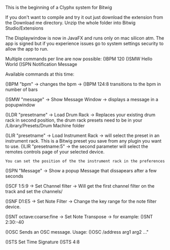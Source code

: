 This is the beginning of a Clyphx system for Bitwig

If you don't want to compile and try it out just download the extension from the Download me directory. Unzip the whole folder into Bitwig Studio/Extensions

The Displaywindow is now in JavaFX and runs only on mac silicon atm. The app is signed but if you experience issues go to system settings security to allow the app to run.

Multiple commands per line are now possible: ()BPM 120 ()SMW Hello World ()SPN Notification Message

Available commands at this time:

()BPM "bpm" -> changes the bpm -> ()BPM 124:8 transitions to the bpm in number of bars

()SMW "message" -> Show Message Window -> displays a message in a popupwindow

()LDR "presetname" -> Load Drum Rack -> Replaces your existing drum rack in second position, the drum rack presets need to be in your /Library/Presets/Drum Machine folder

()LIR "presetname" -> Load Instrument Rack -> will select the preset in an instrument rack. This is a Bitwig preset you save from any plugin you want to use.
()LIR "presetname:5" -> the second parameter will select the remotes controls page of your selected device.

    You can set the position of the the instrument rack in the preferences

()SPN "Message" -> Show a popup Message that dissapears after a few seconds

()SCF 1:5:9 -> Set Channel filter -> Will get the first channel filter on the track and set the channels/ 

()SNF D1:E5 ->  Set Note Filter -> Change the key range for the note filter device.

()SNT octave:coarse:fine -> Set Note Transpose -> for example: ()SNT 2:30:-40

()OSC Sends an OSC message. Usage: ()OSC /address arg1 arg2 ..."

()STS Set Time Signature ()STS 4:8
